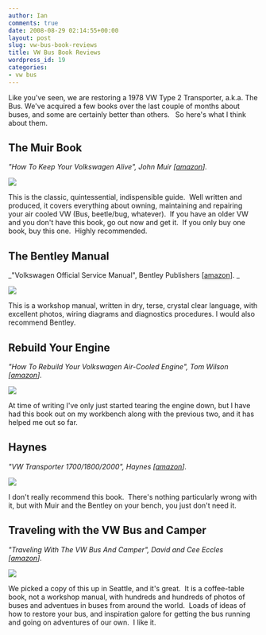 ```yaml
---
author: Ian
comments: true
date: 2008-08-29 02:14:55+00:00
layout: post
slug: vw-bus-book-reviews
title: VW Bus Book Reviews
wordpress_id: 19
categories:
- vw bus
---
```


Like you've seen, we are restoring a 1978 VW Type 2 Transporter, a.k.a. The Bus. We've acquired a few books over the last couple of months about buses, and some are certainly better than others.   So here's what I think about them.



## The Muir Book


_"How To Keep Your Volkswagen Alive", John Muir [[amazon](http://www.amazon.com/Keep-Volkswagen-Alive-Step-Step/dp/1566913101)]._

[![](http://brownsofa.org/blog/wp-content/uploads/2008/08/muir.jpg)](http://www.amazon.com/Keep-Volkswagen-Alive-Step-Step/dp/1566913101)

This is the classic, quintessential, indispensible guide.  Well written and produced, it covers everything about owning, maintaining and repairing your air cooled VW (Bus, beetle/bug, whatever).  If you have an older VW and you don't have this book, go out now and get it.  If you only buy one book, buy this one.  Highly recommended.


## The Bentley Manual


_"Volkswagen Official Service Manual", Bentley Publishers [[amazon](http://www.amazon.com/Volkswagen-Station-Wagon-Bus-Official/dp/0837600944)]. _

[![](http://ecx.images-amazon.com/images/I/51YA8Y2B7KL.jpg)](http://www.amazon.com/Volkswagen-Station-Wagon-Bus-Official/dp/0837600944)

This is a workshop manual, written in dry, terse, crystal clear language, with excellent photos, wiring diagrams and diagnostics procedures. I would also recommend Bentley.


## Rebuild Your Engine


_"How To Rebuild Your Volkswagen Air-Cooled Engine", Tom Wilson [[amazon](http://www.amazon.com/Rebuild-Volkswagen-air-Cooled-Engine-models/dp/0895862255)]._

[![](http://brownsofa.org/blog/wp-content/uploads/2008/08/wilson.jpg)](http://www.amazon.com/Rebuild-Volkswagen-air-Cooled-Engine-models/dp/0895862255)

At time of writing I've only just started tearing the engine down, but I have had this book out on my workbench along with the previous two, and it has helped me out so far.


## Haynes


_"VW Transporter 1700/1800/2000", Haynes [[amazon](http://www.amazon.com/Transporter-1700-1972-1979-Haynes-Manuals/dp/0856966142)]._

[![](http://ecx.images-amazon.com/images/I/61EZJ8Y0EQL.jpg)](http://www.amazon.com/Transporter-1700-1972-1979-Haynes-Manuals/dp/0856966142)

I don't really recommend this book.  There's nothing particularly wrong with it, but with Muir and the Bentley on your bench, you just don't need it.


## Traveling with the VW Bus and Camper


_"Traveling With The VW Bus And Camper", David and Cee Eccles [[amazon](http://www.amazon.com/Traveling-Bus-Camper-David-Eccles/dp/0789209195)]._

[![](http://brownsofa.org/blog/wp-content/uploads/2008/08/eccles.jpg)](http://www.amazon.com/Traveling-Bus-Camper-David-Eccles/dp/0789209195)

We picked a copy of this up in Seattle, and it's great.  It is a coffee-table book, not a workshop manual, with hundreds and hundreds of photos of buses and adventues in buses from around the world.  Loads of ideas of how to restore your bus, and inspiration galore for getting the bus running and going on adventures of our own.  I like it.
